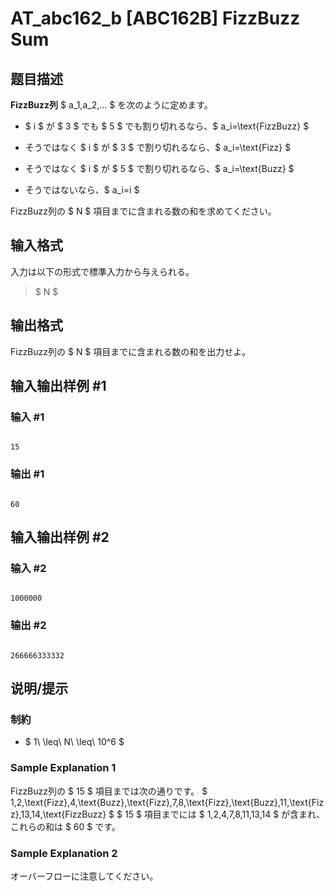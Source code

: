 # AT_abc162_b [ABC162B] FizzBuzz Sum

## 题目描述

[problemUrl]: https://atcoder.jp/contests/abc162/tasks/abc162_b

 **FizzBuzz列**  $ a_1,a_2,... $ を次のように定めます。

- $ i $ が $ 3 $ でも $ 5 $ でも割り切れるなら、$ a_i=\text{FizzBuzz} $
- そうではなく $ i $ が $ 3 $ で割り切れるなら、$ a_i=\text{Fizz} $
- そうではなく $ i $ が $ 5 $ で割り切れるなら、$ a_i=\text{Buzz} $
- そうではないなら、$ a_i=i $

FizzBuzz列の $ N $ 項目までに含まれる数の和を求めてください。

## 输入格式

入力は以下の形式で標準入力から与えられる。

> $ N $

## 输出格式

FizzBuzz列の $ N $ 項目までに含まれる数の和を出力せよ。

## 输入输出样例 #1

### 输入 #1

```
15
```

### 输出 #1

```
60
```

## 输入输出样例 #2

### 输入 #2

```
1000000
```

### 输出 #2

```
266666333332
```

## 说明/提示

### 制約

- $ 1\ \leq\ N\ \leq\ 10^6 $

### Sample Explanation 1

FizzBuzz列の $ 15 $ 項目までは次の通りです。 $ 1,2,\text{Fizz},4,\text{Buzz},\text{Fizz},7,8,\text{Fizz},\text{Buzz},11,\text{Fizz},13,14,\text{FizzBuzz} $ $ 15 $ 項目までには $ 1,2,4,7,8,11,13,14 $ が含まれ、これらの和は $ 60 $ です。

### Sample Explanation 2

オーバーフローに注意してください。